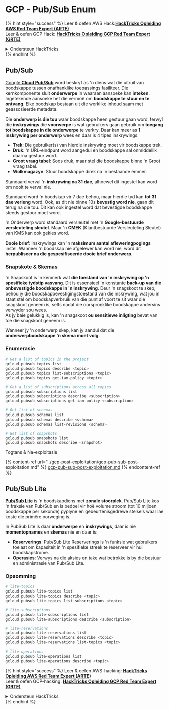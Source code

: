 # GCP - Pub/Sub Enum

{% hint style="success" %}
Leer & oefen AWS Hack:<img src="/.gitbook/assets/image.png" alt="" data-size="line">[**HackTricks Opleiding AWS Red Team Expert (ARTE)**](https://training.hacktricks.xyz/courses/arte)<img src="/.gitbook/assets/image.png" alt="" data-size="line">\
Leer & oefen GCP Hack: <img src="/.gitbook/assets/image (2).png" alt="" data-size="line">[**HackTricks Opleiding GCP Red Team Expert (GRTE)**<img src="/.gitbook/assets/image (2).png" alt="" data-size="line">](https://training.hacktricks.xyz/courses/grte)

<details>

<summary>Ondersteun HackTricks</summary>

* Kontroleer die [**inskrywingsplanne**](https://github.com/sponsors/carlospolop)!
* **Sluit aan by die** 💬 [**Discord-groep**](https://discord.gg/hRep4RUj7f) of die [**telegram-groep**](https://t.me/peass) of **volg** ons op **Twitter** 🐦 [**@hacktricks\_live**](https://twitter.com/hacktricks\_live)**.**
* **Deel hacktruuks deur PR's in te dien by die** [**HackTricks**](https://github.com/carlospolop/hacktricks) en [**HackTricks Cloud**](https://github.com/carlospolop/hacktricks-cloud) github-opslag.

</details>
{% endhint %}

## Pub/Sub <a href="#reviewing-cloud-pubsub" id="reviewing-cloud-pubsub"></a>

[Google **Cloud Pub/Sub**](https://cloud.google.com/pubsub/) word beskryf as 'n diens wat die uitruil van boodskappe tussen onafhanklike toepassings fasiliteer. Die kernkomponente sluit **onderwerpe** in waaraan aansoeke kan **inteken**. Ingetekende aansoeke het die vermoë om **boodskappe te stuur en te ontvang**. Elke boodskap bestaan uit die werklike inhoud saam met geassosieerde metadata.

Die **onderwerp is die tou** waar boodskappe heen gestuur gaan word, terwyl die **inskrywings** die **voorwerpe** is wat gebruikers gaan gebruik om **toegang tot boodskappe in die onderwerpe** te verkry. Daar kan meer as **1 inskrywing per onderwerp** wees en daar is 4 tipes inskrywings:

* **Trek**: Die gebruiker(s) van hierdie inskrywing moet vir boodskappe trek.
* **Druk**: 'n URL-eindpunt word aangedui en boodskappe sal onmiddellik daarna gestuur word.
* **Groot vraag tabel**: Soos druk, maar stel die boodskappe binne 'n Groot vraag tabel.
* **Wolkmagazyn**: Stuur boodskappe direk na 'n bestaande emmer.

Standaard verval 'n **inskrywing na 31 dae**, alhoewel dit ingestel kan word om nooit te verval nie.

Standaard word 'n boodskap vir 7 dae behou, maar hierdie tyd kan **tot 31 dae verleng** word. Ook, as dit nie binne 10s **bevestig word nie**, gaan dit terug na die tou. Dit kan ook ingestel word dat bevestigde boodskappe steeds gestoor moet word.

'n Onderwerp word standaard versleutel met 'n **Google-bestuurde versleuteling sleutel**. Maar 'n **CMEK** (Klantbestuurde Versleuteling Sleutel) van KMS kan ook gekies word.

**Dooie brief**: Inskrywings kan 'n **maksimum aantal afleweringpogings** instel. Wanneer 'n boodskap nie afgelewer kan word nie, word dit **herpubliseer na die gespesifiseerde dooie brief onderwerp**.

### Snapskote & Skemas

'n Snapskoot is 'n kenmerk wat **die toestand van 'n inskrywing op 'n spesifieke tydstip vasvang**. Dit is essensieel 'n konstante **back-up van die onbevestigde boodskappe in 'n inskrywing**. Deur 'n snagskoot te skep, behou jy die boodskapbevestigingstoestand van die inskrywing, wat jou in staat stel om boodskapverbruik van die punt af voort te sit waar die snagskoot geneem is, selfs nadat die oorspronklike boodskappe andersins verwyder sou wees.\
As jy baie gelukkig is, kan 'n snagskoot **ou sensitiewe inligting** bevat van toe die snagskoot geneem is.

Wanneer jy 'n onderwerp skep, kan jy aandui dat die **onderwerpboodskappe 'n skema moet volg**.

### Enumerasie
```bash
# Get a list of topics in the project
gcloud pubsub topics list
gcloud pubsub topics describe <topic>
gcloud pubsub topics list-subscriptions <topic>
gcloud pubsub topics get-iam-policy <topic>

# Get a list of subscriptions across all topics
gcloud pubsub subscriptions list
gcloud pubsub subscriptions describe <subscription>
gcloud pubsub subscriptions get-iam-policy <subscription>

# Get list of schemas
gcloud pubsub schemas list
gcloud pubsub schemas describe <schema>
gcloud pubsub schemas list-revisions <schema>

# Get list of snapshots
gcloud pubsub snapshots list
gcloud pubsub snapshots describe <snapshot>
```
Togtans & Na-exploitasie

{% content-ref url="../gcp-post-exploitation/gcp-pub-sub-post-exploitation.md" %}
[gcp-pub-sub-post-exploitation.md](../gcp-post-exploitation/gcp-pub-sub-post-exploitation.md)
{% endcontent-ref %}

## Pub/Sub Lite

[**Pub/Sub Lite**](https://cloud.google.com/pubsub/docs/choosing-pubsub-or-lite) is 'n boodskapdiens met **zonale stoorplek**. Pub/Sub Lite kos 'n fraksie van Pub/Sub en is bedoel vir hoë volume stroom (tot 10 miljoen boodskappe per sekonde) pyplyne en gebeurtenisgedrewe stelsels waar lae koste die primêre oorweging is.

In PubSub Lite is daar **onderwerpe** en **inskrywings**, daar is nie **momentopnames** en **skemas** nie en daar is:

* **Reserverings**: Pub/Sub Lite Reserverings is 'n funksie wat gebruikers toelaat om kapasiteit in 'n spesifieke streek te reserveer vir hul boodskapstrome.
* **Operasies**: Verwys na die aksies en take wat betrokke is by die bestuur en administrasie van Pub/Sub Lite.

### Opsomming
```bash
# lite-topics
gcloud pubsub lite-topics list
gcloud pubsub lite-topics describe <topic>
gcloud pubsub lite-topics list-subscriptions <topic>

# lite-subscriptions
gcloud pubsub lite-subscriptions list
gcloud pubsub lite-subscriptions describe <subscription>

# lite-reservations
gcloud pubsub lite-reservations list
gcloud pubsub lite-reservations describe <topic>
gcloud pubsub lite-reservations list-topics <topic>

# lite-operations
gcloud pubsub lite-operations list
gcloud pubsub lite-operations describe <topic>
```
{% hint style="success" %}
Leer & oefen AWS-hacking: <img src="/.gitbook/assets/image.png" alt="" data-size="line">[**HackTricks Opleiding AWS Red Team Expert (ARTE)**](https://training.hacktricks.xyz/courses/arte)<img src="/.gitbook/assets/image.png" alt="" data-size="line">\
Leer & oefen GCP-hacking: <img src="/.gitbook/assets/image (2).png" alt="" data-size="line">[**HackTricks Opleiding GCP Red Team Expert (GRTE)**<img src="/.gitbook/assets/image (2).png" alt="" data-size="line">](https://training.hacktricks.xyz/courses/grte)

<details>

<summary>Ondersteun HackTricks</summary>

* Kontroleer die [**inskrywingsplanne**](https://github.com/sponsors/carlospolop)!
* **Sluit aan by die** 💬 [**Discord-groep**](https://discord.gg/hRep4RUj7f) of die [**telegram-groep**](https://t.me/peass) of **volg** ons op **Twitter** 🐦 [**@hacktricks\_live**](https://twitter.com/hacktricks\_live)**.**
* **Deel hacking-truuks deur PR's in te dien by die** [**HackTricks**](https://github.com/carlospolop/hacktricks) en [**HackTricks Cloud**](https://github.com/carlospolop/hacktricks-cloud) github-opslag.

</details>
{% endhint %}
